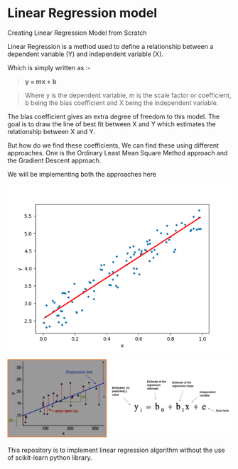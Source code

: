 # Linear Regression model
Creating Linear Regression Model from Scratch

Linear Regression is a method used to define a relationship between a dependent variable (Y) and independent variable (X).

Which is simply written as :-

>**y = mx + b**

>Where y is the dependent variable, m is the scale factor or coefficient, b being the bias coefficient and X being the independent variable.

The bias coefficient gives an extra degree of freedom to this model. The goal is to draw the line of best fit between X and Y which estimates the relationship between X and Y.


But how do we find these coefficients, We can find these using different approaches. One is the Ordinary Least Mean Square Method approach and the Gradient Descent approach. 

We will be implementing both the approaches here

![](images/image3.png)

![](images/image4.png)

This repository is to implement linear regression algorithm without the use of scikit-learn python library.

